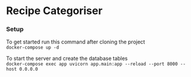 # Recipe Categoriser

### Setup
To get started run this command after cloning the project  
``docker-compose up -d``

To start the server and create the database tables  
``docker-compose exec app uvicorn app.main:app --reload --port 8000 --host 0.0.0.0``